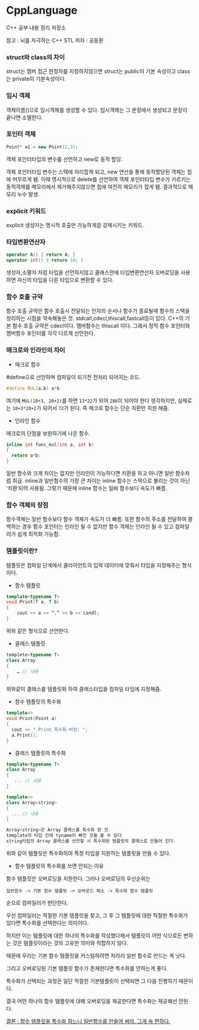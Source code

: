 # CppLanguage
C++ 공부 내용 정리 저장소

참고 : 뇌를 자극하는 C++ STL 저자 : 공동환

### struct와 class의 차이

struct는 멤버 접근 한정자를 지정하지않으면 struct는 public이 기본 속성이고 class는 private이 기본속성이다.

### 임시 객체

객체이름()으로 임시객체를 생성할 수 있다.
임시객체는 그 문장에서 생성되고 문장이 끝나면 소멸한다.

### 포인터 객체

```C++
Point* a1 = new Point(2,3); 
```

객체 포인터타입의 변수를 선언하고 new로 동적 할당.

객체 포인터타입 변수는 스택에 자리잡게 되고, new 연산을 통해 동적할당된 객체는 힙에 머무르게 됌.
이때 명시적으로 delete를 선언하여 객체 포인터타입 변수가 가르키는 동적객체를 메모리에서 제거해주지않으면 힙에 여전히 메모리가 잡게 됌. 
결과적으로 메모리 누수 발생.

### explicit 키워드

explicit 생성자는 명시적 호출만 가능하게끔 강제시키는 키워드.

### 타입변환연산자

```C++
operator A() { return A; }
operator int() { return 10; }
```

생성자,소멸자 처럼 타입을 선언하지않고
클래스안에 타입변환연산자 오버로딩을 사용하면 자신의 타입을 다른 타입으로 변환할 수 있다.

### 함수 호출 규약

함수 호출 규약은 함수 호출시 전달되는 인자의 순서나 함수가 종료될때 함수의 스택을 정리하는 시점을 약속해놓은 것. 
stdcall,cdecl,thiscall,fastcall등이 있다.
C++의 기본 함수 호출 규약은 cdecl이다.
멤버함수는 thiscall 이다. 그래서 정적 함수 포인터와 멤버함수 포인터를 각각 다르게 선언한다.

### 매크로와 인라인의 차이

- 매크로 함수 

#define으로 선언하며 컴파일이 되기전 전처리 되어지는 코드.

```C++
#define MUL(a,b) a*b
```

여기에 ```MUL(10+3, 20+2)```를 하면 ```13*22```가 되어 ```286```이 되어야 한다 생각하지만, 
실제로는 ```10+3*20+2```가 되어서 ```72```가 된다.
즉 매크로 함수는 단순 치환만 지원 해줌.

- 인라인 함수

매크로의 단점을 보완하기에 나온 함수. 

```C++
inline int func_mul(int a, int b)
{ 
  return a*b; 
} 
```

일반 함수와 크게 차이는 없지만  인라인이 가능하다면 치환을 하고 아니면 일반 함수처럼 취급. 
inline과 일반함수의 가장 큰 차이는 inline 함수는 스택으로 불리는 것이 아닌 ‘치환’되어 사용됨.
그렇기 때문에 inline 함수는 일바 함수보다 속도가 빠름.

### 함수 객체의 장점

함수객체는 일반 함수보다 함수 객체가 속도가 더 빠름. 
또한 함수의 주소를 전달하여 콜백하는 경우 함수 포인터는 인라인 될 수 없지만
함수 객체는 인라인 될 수 있고 컴파일러가 쉽게 최적화 가능함.


### 템플릿이란?

템플릿은 컴파일 단계에서 클라이언트의 입력 데이터에 맞춰서 타입을 지정해주는 형식이다.

- 함수 템플릿

```C++
template<typename T>
void Print(T a, T b)
{
	cout << a << “,” << b << Lendl;
}
```

위와 같은 형식으로 선언한다.

- 클래스 템플릿

```C++
templete<typename T>
class Array
{
	… // 내용
}
```

위와같이 클래스를 템플릿화 하여 클래스타입을 컴파일 타임에 지정해줌.

- 함수 템플릿의 특수화

```C++
template<>
void Print(Point a)
{
  cout << " Print 특수화 버전: ";
  a.Print();
}
```

- 클래스 템플릿의 특수화

```C++
template<typename T>
class Array
{
   ... // 내용
}

template<>
class Array<string>
{
  ... // 내용
}

Array<string>은 Array 클래스를 특수화 한 것.
template의 타입 안에 tyname이 빠진 것을 볼 수 있다.
string타입의 Array 클래스를 선언할 시 특수화된 템플릿의 클래스로 만들어 진다.
```

위와 같이 템플릿은 특수화하여 특정 타입을 지원하는 템플릿을 만들 수 있다. 


- 함수 템플릿의 특수화를 쓰면 안되는 이유

함수 템플릿은 오버로딩을 지원한다. 그러나 오버로딩의 우선순위는 

```
일반함수 -> 기본 함수 템플릿 -> 오버로드 해소 -> 특수화 함수 템플릿 
```

순으로 컴파일러가 판단한다. 

우선 컴파일러는 적절한 기본 템플릿을 찾고, 그 후 그 템플릿에 대한 적절한 특수화가 있다면 특수화를 선택한다는 의미이다. 

하지만 이는 템플릿에 대한 하나의 특수화를 작성했다해서 템플릿이 어떤 식으로든 변하는 것은 템플릿이라는 것의 고유한 의미와 적합하지 않다. 

때문에 우리는 기본 함수 템플릿을 커스텀하려면 차라리 일반 함수로 만드는 게 낫다.

그리고 오버로딩된 기본 템플릿 함수가 존재한다면 특수화를 안하는게 좋다.

특수화가 선택되는 과정은 일단 적절한 기본템플릿이 선택되면 그 다음 진행하기 때문이다.

결국 어떤 하나의 함수 템플릿에 대해 오버로딩을 제공한다면 특수화는 제공해선 안된다.

<u> 결론 : 함수 템플릿을 특수화 하느니 일반함수를 만들어 써라. 그게 속 편하다. <u>
